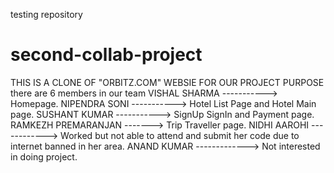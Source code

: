 testing repository
# second-collab-project
THIS IS A CLONE OF "ORBITZ.COM" WEBSIE FOR OUR PROJECT PURPOSE
there are 6 members in our team
VISHAL SHARMA   ----------->   Homepage.
NIPENDRA SONI   ----------->   Hotel List Page and Hotel Main page.
SUSHANT KUMAR   ----------->   SignUp SignIn and Payment page.
RAMKEZH PREMARANJAN ------->   Trip Traveller page.
NIDHI AAROHI   ------------>   Worked but not able to attend and submit her code due to internet banned in her area.
ANAND KUMAR   ------------->   Not interested in doing project.
